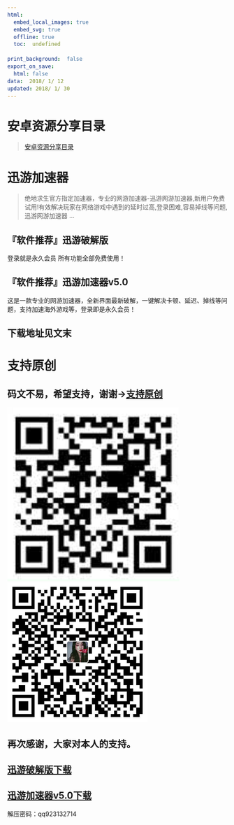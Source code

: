 ```yaml
---
html:
  embed_local_images: true
  embed_svg: true
  offline: true
  toc:  undefined

print_background:  false
export_on_save:
  html: false
data:  2018/ 1/ 12
updated: 2018/ 1/ 30
---
```


# 安卓资源分享目录

> [安卓资源分享目录](https://blog.csdn.net/qq923132714/article/details/83059823 "安卓资源分享目录")


# 迅游加速器

> 绝地求生官方指定加速器，专业的网游加速器-迅游网游加速器,新用户免费试用!有效解决玩家在网络游戏中遇到的延时过高,登录困难,容易掉线等问题,迅游网游加速器 ...


## 『软件推荐』迅游破解版

登录就是永久会员 所有功能全部免费使用！

## 『软件推荐』迅游加速器v5.0

这是一款专业的网游加速器，全新界面最新破解，一键解决卡顿、延迟、掉线等问题，支持加速海外游戏等，登录即是永久会员！



## 下载地址见文末

# 支持原创
## 码文不易，希望支持，谢谢->**[支持原创](http://blog.csdn.net/qq923132714/article/details/79399145)**
![微信支付](https://raw.githubusercontent.com/923132714/my_picture/master/blog/support/weixin.png)![微信支付](https://raw.githubusercontent.com/923132714/my_picture/master/blog/support/支付宝.png)
## 再次感谢，大家对本人的支持。



## [迅游破解版下载](http://u16848854.ctfile.net/fs/16848854-330738066 "迅游破解版")

## [迅游加速器v5.0下载](http://u16848854.ctfile.net/fs/16848854-333726850 "迅游加速器v5.0")

解压密码：qq923132714
